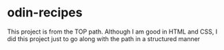 # odin-recipes

This project is from the TOP path. Although I am good in HTML and CSS, I did this project just to go along with the path in a structured manner